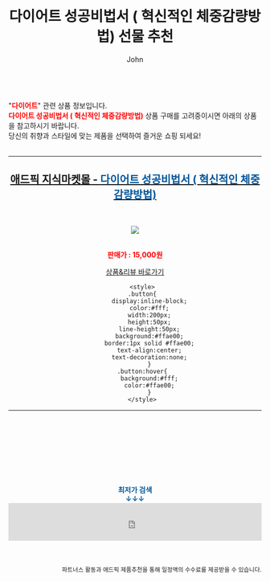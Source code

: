 ﻿---
layout: post
title:  "다이어트 성공비법서 ( 혁신적인 체중감량방법) 선물 추천"
author: John
categories: [ 다이어트 ]
tags: [ 다이어트 식단, 다이어트, 다이어트 약, 다이어트 도시락, 다이어트 간식, 다이어트 음식, 다이어트 자극사진, 다이어트 전후, 다이어트 보조제, 다이어트 더쿠 ]
image: https://s3.ap-northeast-2.amazonaws.com/oddm.img/2022/fa2a6b65931656648766.png 
description: "다이어트 성공비법서 ( 혁신적인 체중감량방법) 선물 추천 관련 상품으로 가장 고객 선호도가 높은 제품입니다."
toc: true
toc_sticky: true
---

<br>
"<b><font color='#ff0000'>다이어트</font></b>" 관련 상품 정보입니다.
<br>
<b><font color='#ff0000'>다이어트 성공비법서 ( 혁신적인 체중감량방법)</font></b> 상품 구매를 고려중이시면 아래의 상품을 참고하시기 바랍니다.
<br>
당신의 취향과 스타일에 맞는 제품을 선택하여 즐거운 쇼핑 되세요!
<br><br>
<hr>
<p>
    
<center><h2><a href="https://nico.kr/XDNCJr" target="_blank"><b>애드픽 지식마켓몰 - <font color='#01579B'>다이어트 성공비법서 ( 혁신적인 체중감량방법)</font></b></a></h2><br>

<a href="https://nico.kr/XDNCJr" target="_blank"><img src="https://s3.ap-northeast-2.amazonaws.com/oddm.img/2022/fa2a6b65931656648766.png"></a><br><br>

<b><font color='#ff0000'>판매가 : 15,000원 </font></b><br>

<a href="https://nico.kr/XDNCJr" target="_blank" class="button">상품&리뷰 바로가기</a><p>

        <style>
        .button{
            display:inline-block;
            color:#fff;
            width:200px;
            height:50px;
            line-height:50px;
            background:#ffae00;
            border:1px solid #ffae00;
            text-align:center;
            text-decoration:none;
            }
        .button:hover{
            background:#fff;
            color:#ffae00;
            }
        </style>

<hr>

<br><br><br><br><br><br><br>
<center><b><font color='#01579B' size='medium'>최저가 검색<br>
↓↓↓</font></b></center>
<center><iframe src="https://coupa.ng/b1Tbjx" width="100%" height="75" frameborder="0" scrolling="no" referrerpolicy="unsafe-url"></iframe></center>
<br><br>
<p>
<small>
    <div align="right">파트너스 활동과 애드픽 제품추천을 통해 일정액의 수수료를 제공받을 수 있습니다.</div>
</small>
</p>
